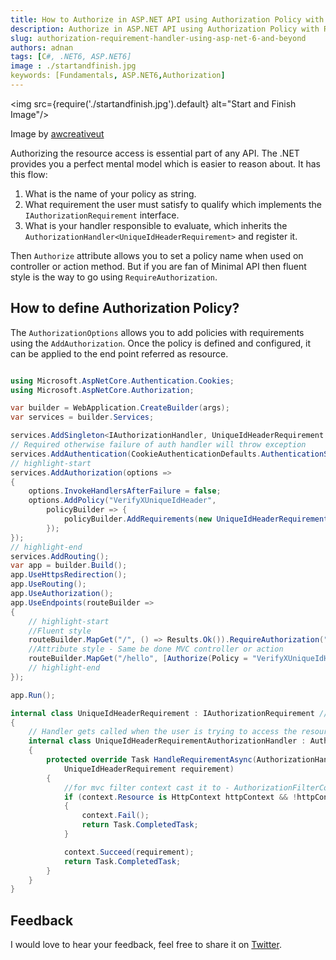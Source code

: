 ```yaml
---
title: How to Authorize in ASP.NET API using Authorization Policy with Requirements and Handler
description: Authorize in ASP.NET API using Authorization Policy with Requirements and Handler
slug: authorization-requirement-handler-using-asp-net-6-and-beyond 
authors: adnan 
tags: [C#, .NET6, ASP.NET6]
image : ./startandfinish.jpg
keywords: [Fundamentals, ASP.NET6,Authorization]
---
```

<head>

<meta property="og:image:width" content="1200"/>
<meta property="og:image:height" content="670"/>  
<meta name="twitter:creator" content="@madnan_rafiq" />
<meta name="twitter:title" content="How to Authorize in ASP.NET API using Authorization Policy with Requirements and Handler" />
<meta name="twitter:description" content="Authorize in ASP.NET API using Authorization Policy with Requirements and Handler" />
</head>

<img src={require('./startandfinish.jpg').default} alt="Start and Finish Image"/>

Image by [awcreativeut](https://unsplash.com/@awcreativeut)

Authorizing the resource access is essential part of any API. The .NET provides you a perfect mental model which is easier to reason about. It has this flow:
1. What is the name of your policy as string. 
2. What requirement the user must satisfy to qualify which implements the `IAuthorizationRequirement` interface.
3. What is your handler responsible to evaluate, which inherits the `AuthorizationHandler<UniqueIdHeaderRequirement>` and register it.

Then `Authorize` attribute allows you to set a policy name when used on controller or action method. 
But if you are fan of Minimal API then fluent style is the way to go using `RequireAuthorization`.


<!--truncate-->

## How to define Authorization Policy?
The `AuthorizationOptions` allows you to add policies with requirements using the `AddAuthorization`. 
Once the policy is defined and configured, it can be applied to the end point referred as resource.

~~~csharp title="Authorize using a Policy to verify that http header exists"

using Microsoft.AspNetCore.Authentication.Cookies;
using Microsoft.AspNetCore.Authorization;

var builder = WebApplication.CreateBuilder(args);
var services = builder.Services;

services.AddSingleton<IAuthorizationHandler, UniqueIdHeaderRequirement.UniqueIdHeaderRequirementAuthorizationHandler>();
// Required otherwise failure of auth handler will throw exception
services.AddAuthentication(CookieAuthenticationDefaults.AuthenticationScheme).AddCookie();
// highlight-start
services.AddAuthorization(options =>
{
    options.InvokeHandlersAfterFailure = false;
    options.AddPolicy("VerifyXUniqueIdHeader",
        policyBuilder => { 
            policyBuilder.AddRequirements(new UniqueIdHeaderRequirement()); 
        });
});
// highlight-end
services.AddRouting();
var app = builder.Build();
app.UseHttpsRedirection();
app.UseRouting();
app.UseAuthorization();
app.UseEndpoints(routeBuilder =>
{
    // highlight-start
    //Fluent style
    routeBuilder.MapGet("/", () => Results.Ok()).RequireAuthorization("VerifyXUniqueIdHeader");
    //Attribute style - Same be done MVC controller or action
    routeBuilder.MapGet("/hello", [Authorize(Policy = "VerifyXUniqueIdHeader")]() => Results.Ok());
    // highlight-end
});

app.Run();

internal class UniqueIdHeaderRequirement : IAuthorizationRequirement //IAuthorizationRequirement is a marker interface 
{
    // Handler gets called when the user is trying to access the resource. 
    internal class UniqueIdHeaderRequirementAuthorizationHandler : AuthorizationHandler<UniqueIdHeaderRequirement>
    {
        protected override Task HandleRequirementAsync(AuthorizationHandlerContext context,
            UniqueIdHeaderRequirement requirement)
        {
            //for mvc filter context cast it to - AuthorizationFilterContext
            if (context.Resource is HttpContext httpContext && !httpContext.Request.Headers.ContainsKey("x-unique-id"))
            {
                context.Fail();
                return Task.CompletedTask;
            }

            context.Succeed(requirement);
            return Task.CompletedTask;
        }
    }
}

~~~

## Feedback
I would love to hear your feedback, feel free to share it on [Twitter](https://twitter.com/madnan_rafiq). 

